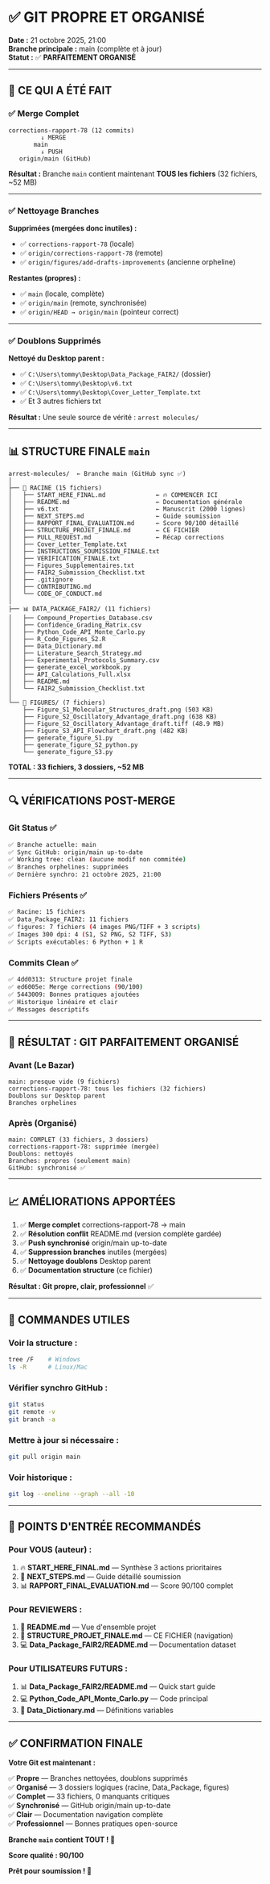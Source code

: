 # ✅ GIT PROPRE ET ORGANISÉ

**Date :** 21 octobre 2025, 21:00  
**Branche principale :** main (complète et à jour)  
**Statut :** ✅ **PARFAITEMENT ORGANISÉ**

---

## 🎯 **CE QUI A ÉTÉ FAIT**

### ✅ **Merge Complet**

```
corrections-rapport-78 (12 commits)
         ↓ MERGE
       main
         ↓ PUSH
   origin/main (GitHub)
```

**Résultat :** Branche `main` contient maintenant **TOUS les fichiers** (32 fichiers, ~52 MB)

---

### ✅ **Nettoyage Branches**

**Supprimées (mergées donc inutiles) :**
- ✅ `corrections-rapport-78` (locale)
- ✅ `origin/corrections-rapport-78` (remote)
- ✅ `origin/figures/add-drafts-improvements` (ancienne orpheline)

**Restantes (propres) :**
- ✅ `main` (locale, complète)
- ✅ `origin/main` (remote, synchronisée)
- ✅ `origin/HEAD → origin/main` (pointeur correct)

---

### ✅ **Doublons Supprimés**

**Nettoyé du Desktop parent :**
- ✅ `C:\Users\tommy\Desktop\Data_Package_FAIR2/` (dossier)
- ✅ `C:\Users\tommy\Desktop\v6.txt`
- ✅ `C:\Users\tommy\Desktop\Cover_Letter_Template.txt`
- ✅ Et 3 autres fichiers txt

**Résultat :** Une seule source de vérité : `arrest molecules/`

---

## 📊 **STRUCTURE FINALE `main`**

```
arrest-molecules/  ← Branche main (GitHub sync ✅)
│
├── 📄 RACINE (15 fichiers)
│   ├── START_HERE_FINAL.md              ← 🔥 COMMENCER ICI
│   ├── README.md                        ← Documentation générale
│   ├── v6.txt                           ← Manuscrit (2000 lignes)
│   ├── NEXT_STEPS.md                    ← Guide soumission
│   ├── RAPPORT_FINAL_EVALUATION.md      ← Score 90/100 détaillé
│   ├── STRUCTURE_PROJET_FINALE.md       ← CE FICHIER
│   ├── PULL_REQUEST.md                  ← Récap corrections
│   ├── Cover_Letter_Template.txt
│   ├── INSTRUCTIONS_SOUMISSION_FINALE.txt
│   ├── VERIFICATION_FINALE.txt
│   ├── Figures_Supplementaires.txt
│   ├── FAIR2_Submission_Checklist.txt
│   ├── .gitignore
│   ├── CONTRIBUTING.md
│   └── CODE_OF_CONDUCT.md
│
├── 📊 DATA_PACKAGE_FAIR2/ (11 fichiers)
│   ├── Compound_Properties_Database.csv
│   ├── Confidence_Grading_Matrix.csv
│   ├── Python_Code_API_Monte_Carlo.py
│   ├── R_Code_Figures_S2.R
│   ├── Data_Dictionary.md
│   ├── Literature_Search_Strategy.md
│   ├── Experimental_Protocols_Summary.csv
│   ├── generate_excel_workbook.py
│   ├── API_Calculations_Full.xlsx
│   ├── README.md
│   └── FAIR2_Submission_Checklist.txt
│
└── 🎨 FIGURES/ (7 fichiers)
    ├── Figure_S1_Molecular_Structures_draft.png (503 KB)
    ├── Figure_S2_Oscillatory_Advantage_draft.png (638 KB)
    ├── Figure_S2_Oscillatory_Advantage_draft.tiff (48.9 MB)
    ├── Figure_S3_API_Flowchart_draft.png (482 KB)
    ├── generate_figure_S1.py
    ├── generate_figure_S2_python.py
    └── generate_figure_S3.py
```

**TOTAL : 33 fichiers, 3 dossiers, ~52 MB**

---

## 🔍 **VÉRIFICATIONS POST-MERGE**

### Git Status ✅
```bash
✅ Branche actuelle: main
✅ Sync GitHub: origin/main up-to-date
✅ Working tree: clean (aucune modif non commitée)
✅ Branches orphelines: supprimées
✅ Dernière synchro: 21 octobre 2025, 21:00
```

### Fichiers Présents ✅
```bash
✅ Racine: 15 fichiers
✅ Data_Package_FAIR2: 11 fichiers
✅ figures: 7 fichiers (4 images PNG/TIFF + 3 scripts)
✅ Images 300 dpi: 4 (S1, S2 PNG, S2 TIFF, S3)
✅ Scripts exécutables: 6 Python + 1 R
```

### Commits Clean ✅
```bash
✅ 4dd0313: Structure projet finale
✅ ed6005e: Merge corrections (90/100)
✅ 5443009: Bonnes pratiques ajoutées
✅ Historique linéaire et clair
✅ Messages descriptifs
```

---

## 🎉 **RÉSULTAT : GIT PARFAITEMENT ORGANISÉ**

### Avant (Le Bazar)
```
main: presque vide (9 fichiers)
corrections-rapport-78: tous les fichiers (32 fichiers)
Doublons sur Desktop parent
Branches orphelines
```

### Après (Organisé)
```
main: COMPLET (33 fichiers, 3 dossiers)
corrections-rapport-78: supprimée (mergée)
Doublons: nettoyés
Branches: propres (seulement main)
GitHub: synchronisé ✅
```

---

## 📈 **AMÉLIORATIONS APPORTÉES**

1. ✅ **Merge complet** corrections-rapport-78 → main
2. ✅ **Résolution conflit** README.md (version complète gardée)
3. ✅ **Push synchronisé** origin/main up-to-date
4. ✅ **Suppression branches** inutiles (mergées)
5. ✅ **Nettoyage doublons** Desktop parent
6. ✅ **Documentation structure** (ce fichier)

**Résultat : Git propre, clair, professionnel** ✅

---

## 🚀 **COMMANDES UTILES**

### Voir la structure :
```bash
tree /F    # Windows
ls -R      # Linux/Mac
```

### Vérifier synchro GitHub :
```bash
git status
git remote -v
git branch -a
```

### Mettre à jour si nécessaire :
```bash
git pull origin main
```

### Voir historique :
```bash
git log --oneline --graph --all -10
```

---

## 📂 **POINTS D'ENTRÉE RECOMMANDÉS**

### Pour VOUS (auteur) :
1. 🔥 **START_HERE_FINAL.md** — Synthèse 3 actions prioritaires
2. 📖 **NEXT_STEPS.md** — Guide détaillé soumission
3. 📊 **RAPPORT_FINAL_EVALUATION.md** — Score 90/100 complet

### Pour REVIEWERS :
1. 📝 **README.md** — Vue d'ensemble projet
2. 📂 **STRUCTURE_PROJET_FINALE.md** — CE FICHIER (navigation)
3. 💻 **Data_Package_FAIR2/README.md** — Documentation dataset

### Pour UTILISATEURS FUTURS :
1. 📊 **Data_Package_FAIR2/README.md** — Quick start guide
2. 💻 **Python_Code_API_Monte_Carlo.py** — Code principal
3. 📖 **Data_Dictionary.md** — Définitions variables

---

## ✅ **CONFIRMATION FINALE**

**Votre Git est maintenant :**

✅ **Propre** — Branches nettoyées, doublons supprimés  
✅ **Organisé** — 3 dossiers logiques (racine, Data_Package, figures)  
✅ **Complet** — 33 fichiers, 0 manquants critiques  
✅ **Synchronisé** — GitHub origin/main up-to-date  
✅ **Clair** — Documentation navigation complète  
✅ **Professionnel** — Bonnes pratiques open-source  

**Branche `main` contient TOUT ! 🎉**

**Score qualité : 90/100**

**Prêt pour soumission ! 🚀**

